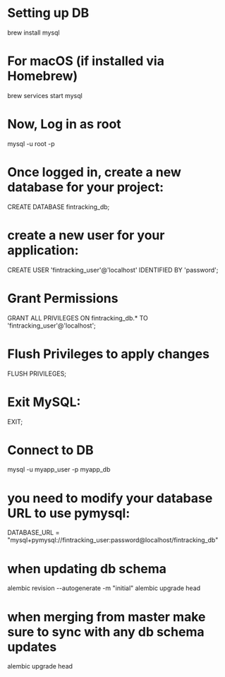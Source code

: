 # Setting up DB

brew install mysql

# For macOS (if installed via Homebrew)

brew services start mysql

# Now, Log in as root

mysql -u root -p

# Once logged in, create a new database for your project:

CREATE DATABASE fintracking_db;

# create a new user for your application:

CREATE USER 'fintracking_user'@'localhost' IDENTIFIED BY 'password';

# Grant Permissions

GRANT ALL PRIVILEGES ON fintracking_db.\* TO 'fintracking_user'@'localhost';

# Flush Privileges to apply changes

FLUSH PRIVILEGES;

# Exit MySQL:

EXIT;

# Connect to DB

mysql -u myapp_user -p myapp_db

# you need to modify your database URL to use pymysql:

DATABASE_URL = "mysql+pymysql://fintracking_user:password@localhost/fintracking_db"

# when updating db schema

alembic revision --autogenerate -m "initial"
alembic upgrade head

# when merging from master make sure to sync with any db schema updates

alembic upgrade head
